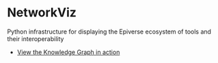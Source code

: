 # NetworkViz
Python infrastructure for displaying the Epiverse ecosystem of tools and their interoperability

* [View the Knowledge Graph in action](https://epiverse-connect.github.io/NetworkViz/)

